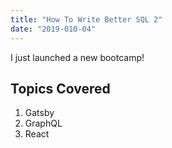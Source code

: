 ```yaml
---
title: "How To Write Better SQL 2"
date: "2019-010-04"
---
```


I just launched a new bootcamp!

## Topics Covered

1. Gatsby
2. GraphQL
3. React